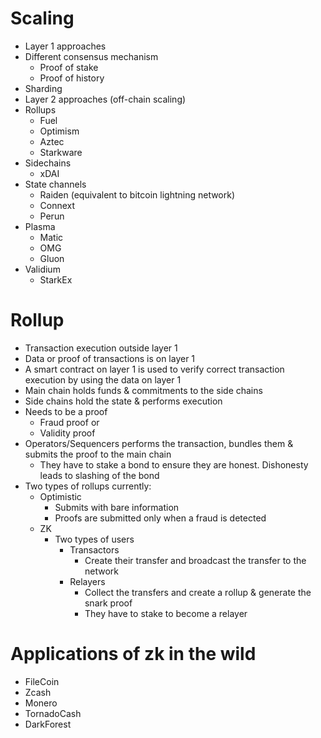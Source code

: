 # Scaling

- Layer 1 approaches
- Different consensus mechanism
  - Proof of stake
  - Proof of history
- Sharding
- Layer 2 approaches (off-chain scaling)
- Rollups
  - Fuel
  - Optimism
  - Aztec
  - Starkware
- Sidechains
  - xDAI
- State channels
  - Raiden (equivalent to bitcoin lightning network)
  - Connext
  - Perun
- Plasma
  - Matic
  - OMG
  - Gluon
- Validium
  - StarkEx

# Rollup

- Transaction execution outside layer 1
- Data or proof of transactions is on layer 1
- A smart contract on layer 1 is used to verify correct transaction execution by using the data on layer 1
- Main chain holds funds & commitments to the side chains
- Side chains hold the state & performs execution
- Needs to be a proof
  - Fraud proof or
  - Validity proof
- Operators/Sequencers performs the transaction, bundles them & submits the proof to the main chain
  - They have to stake a bond to ensure they are honest. Dishonesty leads to slashing of the bond
- Two types of rollups currently:
  - Optimistic
    - Submits with bare information
    - Proofs are submitted only when a fraud is detected
  - ZK
    - Two types of users
      - Transactors
        - Create their transfer and broadcast the transfer to the network
      - Relayers
        - Collect the transfers and create a rollup & generate the snark proof
        - They have to stake to become a relayer

# Applications of zk in the wild

- FileCoin
- Zcash
- Monero
- TornadoCash
- DarkForest